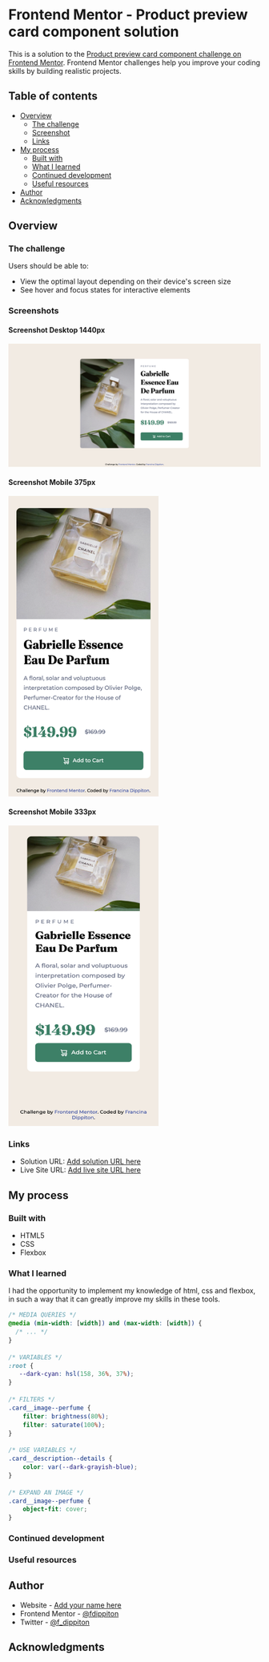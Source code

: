 # Frontend Mentor - Product preview card component solution

This is a solution to the [Product preview card component challenge on Frontend Mentor](https://www.frontendmentor.io/challenges/product-preview-card-component-GO7UmttRfa). Frontend Mentor challenges help you improve your coding skills by building realistic projects. 


## Table of contents

- [Overview](#overview)
  - [The challenge](#the-challenge)
  - [Screenshot](#screenshot)
  - [Links](#links)
- [My process](#my-process)
  - [Built with](#built-with)
  - [What I learned](#what-i-learned)
  - [Continued development](#continued-development)
  - [Useful resources](#useful-resources)
- [Author](#author)
- [Acknowledgments](#acknowledgments)


## Overview

### The challenge

Users should be able to:

- View the optimal layout depending on their device's screen size
- See hover and focus states for interactive elements

### Screenshots

#### Screenshot Desktop 1440px
![](./screenshots/desktop_pic.png)

#### Screenshot Mobile 375px
<img src="./screenshots/mobile_pic.png" width="300" height="600">

#### Screenshot Mobile 333px
<img src="./screenshots/small_mobile_pic.png" width="300" height="600">

### Links

- Solution URL: [Add solution URL here](https://your-solution-url.com)
- Live Site URL: [Add live site URL here](https://your-live-site-url.com)

## My process

### Built with

- HTML5
- CSS
- Flexbox

### What I learned

I had the opportunity to implement my knowledge of html, css and flexbox, in such a way that it can greatly improve my skills in these tools.

```css
/* MEDIA QUERIES */
@media (min-width: [width]) and (max-width: [width]) {
  /* ... */
}

/* VARIABLES */
:root {
   --dark-cyan: hsl(158, 36%, 37%);
}

/* FILTERS */
.card__image--perfume {
    filter: brightness(80%);
    filter: saturate(100%);
}

/* USE VARIABLES */
.card__description--details {
    color: var(--dark-grayish-blue);
}

/* EXPAND AN IMAGE */
.card__image--perfume {
    object-fit: cover;
}
```

### Continued development

### Useful resources

## Author

- Website - [Add your name here](https://www.your-site.com)
- Frontend Mentor - [@fdippiton](https://www.frontendmentor.io/profile/fdippiton)
- Twitter - [@f_dippiton](https://www.twitter.com/f_dippiton)


## Acknowledgments

